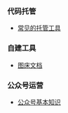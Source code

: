 ### 代码托管

- [常见的托管工具 ](/运维工具/代码托管/常用托管工具.md) 



### 自建工具

- [图床文档](/运维工具/自建工具/图床文档.md) 


### 公众号运营

- [公众号基本知识](/运维工具/公众号运营/公众号基本知识.md) 

